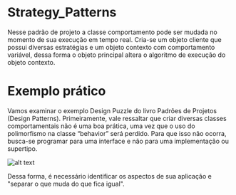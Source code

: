 # Strategy_Patterns

Nesse padrão de projeto a classe comportamento pode ser mudada no momento de sua execução em tempo real.
Cria-se um objeto cliente que possui diversas estratégias e um objeto contexto com comportamento variável, dessa forma o objeto principal altera o algoritmo de execução do objeto contexto.



# Exemplo prático

Vamos examinar o exemplo Design Puzzle do livro Padrões de Projetos (Design Patterns).
Primeiramente, vale ressaltar que criar diversas classes comportamentais não é uma boa prática, uma vez que o uso do polimorfismo na classe “behavior” será perdido.
Para que isso não ocorra, busca-se programar para uma interface e não para uma implementação ou supertipo.


![alt text](https://ibb.co/b6jjnxP)

Dessa forma, é necessário identificar os aspectos de sua aplicação e "separar o que muda do que fica igual".
